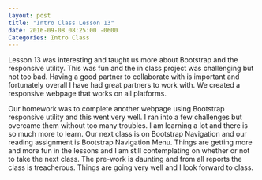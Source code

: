 ```yaml
---
layout: post
title: "Intro Class Lesson 13"
date: 2016-09-08 08:25:00 -0600
Categories: Intro Class
---
```


Lesson 13 was interesting and taught us more about Bootstrap and the responsive utility.  This was fun and the in class project was challenging but not too bad.  Having a good partner to collaborate with is important and fortunately overall I have had great partners to work with.  We created a responsive webpage that works on all platforms.    

Our homework was to complete another webpage using Bootstrap responsive utility and this went very well.  I ran into a few challenges but overcame them without too many troubles.  I am learning a lot and there is so much more to learn.  Our next class is on Bootstrap Navigation and our reading assignment is Bootstrap Navigation Menu. Things are getting more and more fun in the lessons and I am still contemplating on whether or not to take the next class.  The pre-work is daunting and from all reports the class is treacherous. Things are going very well and I look forward to class.

